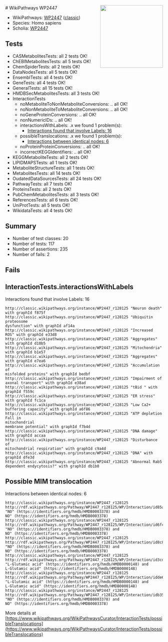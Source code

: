 <img style="float: right; width: 200px" src="https://upload.wikimedia.org/wikipedia/commons/thumb/8/83/Wplogo_with_text_500.png/640px-Wplogo_with_text_500.png" />
# WikiPathways WP2447

* WikiPathways: [WP2447](https://wikipathways.org/pathways/WP2447) ([classic](https://classic.wikipathways.org/instance/WP2447))
* Species: Homo sapiens
* Scholia: [WP2447](https://scholia.toolforge.org/wikipathways/WP2447)
## Tests
* CASMetabolitesTests: all 2 tests OK!
* ChEBIMetabolitesTests: all 5 tests OK!
* ChemSpiderTests: all 2 tests OK!
* DataNodesTests: all 5 tests OK!
* EnsemblTests: all 4 tests OK!
* GeneTests: all 4 tests OK!
* GeneralTests: all 15 tests OK!
* HMDBSecMetabolitesTests: all 3 tests OK!
* InteractionTests
    * noMetaboliteToNonMetaboliteConversions: .. all OK!
    * noNonMetaboliteToMetaboliteConversions: .. all OK!
    * noGeneProteinConversions: .. all OK!
    * nonNumericIDs: .. all OK!
    * interactionsWithLabels: .x we found 1 problem(s):
        * [Interactions found that involve Labels: 16](#fe97a8be)
    * possibleTranslocations: .x we found 1 problem(s):
        * [Interactions between identical nodes: 6](#1c11820b)
    * noProteinProteinConversions: .. all OK!
    * incorrectKEGGIdentifiers: .. all OK!
* KEGGMetaboliteTests: all 2 tests OK!
* LIPIDMAPSTests: all 1 tests OK!
* MetaboliteStructureTests: all 1 tests OK!
* MetabolitesTests: all 14 tests OK!
* OudatedDataSourcesTests: all 24 tests OK!
* PathwayTests: all 7 tests OK!
* ProteinsTests: all 2 tests OK!
* PubChemMetabolitesTests: all 3 tests OK!
* ReferencesTests: all 6 tests OK!
* UniProtTests: all 5 tests OK!
* WikidataTests: all 4 tests OK!


## Summary

* Number of test classes: 20
* Number of tests: 117
* Number of assertions: 235
* Number of fails: 2

## Fails

<a name="fe97a8be" />

## InteractionTests.interactionsWithLabels

Interactions found that involve Labels: 16
```
http://classic.wikipathways.org/instance/WP2447_r128125 "Neuron death" with graphId f875f
http://classic.wikipathways.org/instance/WP2447_r128125 "Ubiquitin proteosome
dysfunction" with graphId af14a
http://classic.wikipathways.org/instance/WP2447_r128125 "Increased ROS" with graphId e33d8
http://classic.wikipathways.org/instance/WP2447_r128125 "Aggregates" with graphId d10b5
http://classic.wikipathways.org/instance/WP2447_r128125 "Mitochondria" with graphId b1e57
http://classic.wikipathways.org/instance/WP2447_r128125 "Aggregates" with graphId e7ea6
http://classic.wikipathways.org/instance/WP2447_r128125 "Accumulation of
misfolded proteins" with graphId bedbf
http://classic.wikipathways.org/instance/WP2447_r128125 "Impairment of
axonal transport" with graphId e38ad
http://classic.wikipathways.org/instance/WP2447_r128125 "tBid " with graphId f559c
http://classic.wikipathways.org/instance/WP2447_r128125 "ER stress" with graphId fc1ca
http://classic.wikipathways.org/instance/WP2447_r128125 "Low Ca2+ buffering capacity" with graphId a6f86
http://classic.wikipathways.org/instance/WP2447_r128125 "ATP depletion Fall in
mitochondrial
membrane potential" with graphId f7b4d
http://classic.wikipathways.org/instance/WP2447_r128125 "DNA damage" with graphId accaa
http://classic.wikipathways.org/instance/WP2447_r128125 "Disturbance of
mitochondrial respiration" with graphId c9a4d
http://classic.wikipathways.org/instance/WP2447_r128125 "DNA" with graphId dfe3d
http://classic.wikipathways.org/instance/WP2447_r128125 "Abnormal Rab5
dependent endycytosis?" with graphId db1b0
```

<a name="1c11820b" />

## Possible MIM translocation

Interactions between identical nodes: 6
```
http://classic.wikipathways.org/instance/WP2447_r128125 http://rdf.wikipathways.org/Pathway/WP2447_r128125/WP/Interaction/id85aed399 "NO" (https://identifiers.org/hmdb/HMDB0003378) and 
NO" (https://identifiers.org/hmdb/HMDB0003378)
http://classic.wikipathways.org/instance/WP2447_r128125 http://rdf.wikipathways.org/Pathway/WP2447_r128125/WP/Interaction/id6fcdb47 "NO" (https://identifiers.org/hmdb/HMDB0003378) and 
NO" (https://identifiers.org/hmdb/HMDB0003378)
http://classic.wikipathways.org/instance/WP2447_r128125 http://rdf.wikipathways.org/Pathway/WP2447_r128125/WP/Interaction/id8c85cf83 "NO" (https://identifiers.org/hmdb/HMDB0003378) and 
NO" (https://identifiers.org/hmdb/HMDB0003378)
http://classic.wikipathways.org/instance/WP2447_r128125 http://rdf.wikipathways.org/Pathway/WP2447_r128125/WP/Interaction/id3cd23c9 "L-Glutamic acid" (https://identifiers.org/hmdb/HMDB0000148) and 
L-Glutamic acid" (https://identifiers.org/hmdb/HMDB0000148)
http://classic.wikipathways.org/instance/WP2447_r128125 http://rdf.wikipathways.org/Pathway/WP2447_r128125/WP/Interaction/idde65c6be "L-Glutamic acid" (https://identifiers.org/hmdb/HMDB0000148) and 
L-Glutamic acid" (https://identifiers.org/hmdb/HMDB0000148)
http://classic.wikipathways.org/instance/WP2447_r128125 http://rdf.wikipathways.org/Pathway/WP2447_r128125/WP/Interaction/idb3584e45 "NO" (https://identifiers.org/hmdb/HMDB0003378) and 
NO" (https://identifiers.org/hmdb/HMDB0003378)
```

More details at [https://www.wikipathways.org/WikiPathwaysCurator/InteractionTests/possibleTranslocations](https://www.wikipathways.org/WikiPathwaysCurator/InteractionTests/possibleTranslocations)

